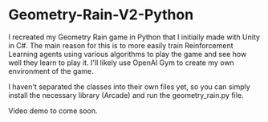 # Geometry-Rain-V2-Python
I recreated my Geometry Rain game in Python that I initially made with Unity in C#.  The main reason for this is to more easily train Reinforcement Learning agents using various algorithms to play the game and see how well they learn to play it.  I'll likely use OpenAI Gym to create my own environment of the game.

I haven't separated the classes into their own files yet, so you can simply install the necessary library (Arcade) and run the geometry_rain.py file.

Video demo to come soon.
